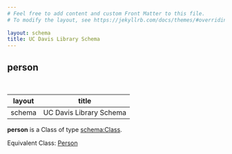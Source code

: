 ```yaml
---
# Feel free to add content and custom Front Matter to this file.
# To modify the layout, see https://jekyllrb.com/docs/themes/#overriding-theme-defaults
        
layout: schema
title: UC Davis Library Schema
---
```

## person
<br />

| layout| title |
| ------------- |-------------|
| schema     | UC Davis Library Schema     |

**person** is a Class of type [schema:Class](http://schema.org/Class). <br /> 

Equivalent Class: [Person](http://vivoweb.org/ontology/core#Person)<br /> 

